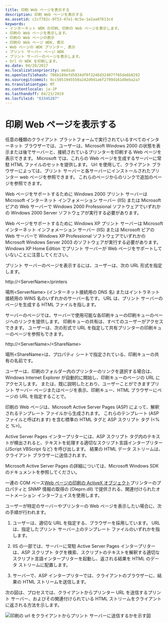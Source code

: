 ```yaml
---
title: 印刷 Web ページを表示する
description: 印刷 Web ページを表示する
ms.assetid: c2cf782c-0f53-47e1-8c5e-1e2aa87613c4
keywords:
- インターネット WDK の印刷、印刷の Web ページを表示します。
- 印刷の Web ページを表示します。
- 印刷の Web ページの表示
- 印刷の Web ページ WDK, 表示
- Web ページの WDK プリンター, 表示
- プリント サーバー ページ WDK
- プリント サーバーのページを表示します。
- Url の WDK を印刷します。
ms.date: 04/20/2017
ms.localizationpriority: medium
ms.openlocfilehash: 706b189efd5834df0f3246d32407ff65de6b8292
ms.sourcegitcommit: 0cc5051945559a242d941a6f2799d161d8eba2a7
ms.translationtype: MT
ms.contentlocale: ja-JP
ms.lasthandoff: 04/23/2019
ms.locfileid: "63345287"
---
```

# <a name="viewing-print-web-pages"></a>印刷 Web ページを表示する





任意の種類のクライアント プラットフォームで実行されているすべてのインターネット ブラウザーでは、ユーザーは、Microsoft Windows 2000 の状態を表示または後でサーバーと、接続されているプリンターを印刷する Web ページを表示できます。 Microsoft では、これらの Web ページを生成するサーバーに常駐 HTML ファイルのセットを提供します。 Url を使用して、クライアント ブラウザーによっては、プリント サーバーと各サーバーにインストールされたプリンター web ページを参照できます。 これらのページからのリンクで追加のページを参照できます。

Web ページをサポートするために Windows 2000 プリント サーバーは Microsoft インターネット インフォメーション サーバー (IIS) または Microsoft ピアの Web サーバーで Windows 2000 Professional ソフトウェアでいずれかの Windows 2000 Server ソフトウェアが実行する必要があります。

Web ページをサポートするために Windows XP プリント サーバーは Microsoft インターネット インフォメーション サーバー (IIS) または Microsoft ピアの Web サーバーで Windows XP Professional ソフトウェアでいずれかの Microsoft Windows Server 2003 のソフトウェアが実行する必要があります。 Windows XP Home Edition でプリント サーバーが Web ページをサポートしていないことに注意してください。

プリント サーバーのページを表示するには、ユーザーは、次の URL 形式を指定します。

http://&lt;ServerName&gt;/printers

場所&lt;ServerName&gt; (インターネット接続用の DNS 名) またはイントラネット接続用の WINS 名のいずれかのサーバー名です。 URL は、プリント サーバーのページを生成する HTML ファイルを指します。

サーバーのページでは、サーバーで使用可能な各印刷キューの印刷キューのページへのリンクを提供します。 印刷キューの共有は、すべてのユーザーがアクセスできます。 ユーザーは、次の形式で URL を指定して共有プリンターの印刷キューのページを参照もできます。

http://&lt;ServerName&gt;/&lt;ShareName&gt;

場所&lt;ShareName&gt;は、プロパティ シートで指定されている、印刷キューの共有の名前です。

ユーザーは、印刷のフォルダー内のプリンターのリンクを選択する場合は、Windows Internet Explorer が自動的に開始し、印刷キューのページの URL にアクセスします。 または、既に説明したとおり、ユーザーことができますプリント サーバー ページまたはページを表示、印刷キュー、HTML ブラウザーにページの URL を指定することで。

印刷の Web ページは、Microsoft Active Server Pages (ASP) によって、解釈されるテンプレート ファイルから生成されます。 これらのテンプレート (ASP ファイルと呼ばれます) を含む標準の HTML タグと ASP スクリプト タグ (&lt;% と %&gt;)。

Active Server Pages インタープリターには、ASP スクリプト タグ内のテキストが検出されると、テキストを処理する適切なスクリプト言語インタープリター (JScript VBScript など) を呼び出します。 結果の HTML データ ストリームは、クライアント ブラウザーに送信されます。

Microsoft Active Server Pages の詳細については、Microsoft Windows SDK のドキュメントを参照してください。

一連の COM ベース[Web ページの印刷の ActiveX オブジェクト](activex-objects-for-print-web-pages.md)プリンターのプロパティと SNMP 情報の取得の (Oleprn.dll) で提供される、関連付けられたオートメーション インターフェイスを使用します。

ユーザーが特定のサーバーやプリンターの Web ページを表示したい場合に、次の手順が行われます。

1.  ユーザーは、適切な URL を指定する、ブラウザーを採用しています。 URL は、指定したプリント サーバー上のテンプレート ファイルのいずれかを指します。

2.  IIS の一部では、サーバーに常駐 Active Server Pages インタープリターは、ASP スクリプト タグを検索、スクリプトのテキストを解釈する適切なスクリプト言語インタープリターを起動し、返される結果を HTML のデータ ストリームに配置します。

3.  サーバーで、ASP インタープリターでは、クライアントのブラウザーに、結果の HTML ストリームを送信します。

次の図は、プロセスでは、クライアントからプリンター URL を送信するプリント サーバー、およびその関連付けられている HTML ストリームをクライアントに返される方法を示します。

![印刷の url をクライアントからプリント サーバーに送信するかを示す図](images/prnturl.png)

 

 




